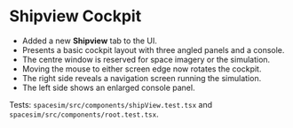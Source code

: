 # Shipview Cockpit

- Added a new **Shipview** tab to the UI.
- Presents a basic cockpit layout with three angled panels and a console.
- The centre window is reserved for space imagery or the simulation.
- Moving the mouse to either screen edge now rotates the cockpit.
- The right side reveals a navigation screen running the simulation.
- The left side shows an enlarged console panel.

Tests: `spacesim/src/components/shipView.test.tsx` and `spacesim/src/components/root.test.tsx`.
